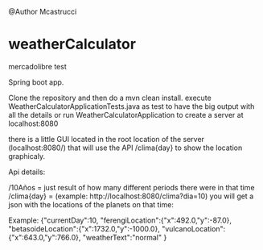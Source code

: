 @Author Mcastrucci

# weatherCalculator
mercadolibre test

Spring boot app.

Clone the repository and then do a mvn clean install.
execute WeatherCalculatorApplicationTests.java as test to have the big output with all the details or 
run WeatherCalculatorApplication to create a server at localhost:8080

there is a little GUI located in the root location of the server (localhost:8080/) that will use the API /clima{day} 
to show the location graphicaly.

Api details:

/10Años  = just result of how many different periods there were in that time
/clima{day}  = (example: http://localhost:8080/clima?dia=10) you will get a json with the locations of the planets on that time:

Example: 
{"currentDay":10,
  "ferengiLocation":{"x":492.0,"y":-87.0},
  "betasoideLocation":{"x":1732.0,"y":-1000.0},
  "vulcanoLocation":{"x":643.0,"y":766.0},
  "weatherText":"normal"
}
